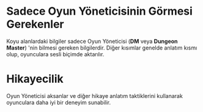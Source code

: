 # Sadece Oyun Yöneticisinin Görmesi Gerekenler
Koyu alanlardaki bilgiler sadece Oyun Yöneticisi (**DM** veya **Dungeon Master**) 'nin bilmesi gereken bilgilerdir.
Diğer kısımlar genelde anlatım kısmı olup, oyunculara sesli biçimde aktarılır.
# Hikayecilik
Oyun Yöneticisi aksanlar ve diğer hikaye anlatım taktiklerini kullanarak oyunculara daha iyi bir deneyim sunabilir.
